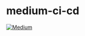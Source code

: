 # medium-ci-cd

[![Medium](https://img.shields.io/badge/Medium-Read-blue?style=flat-square&logo=Medium)](https://medium.com/@arnemolland/continuous-integration-and-deployment-with-flutter-and-fastlane-a927014723e1)
